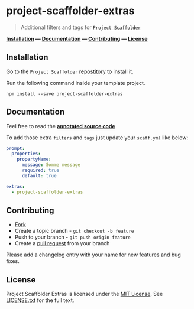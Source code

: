 # project-scaffolder-extras

> Additional filters and tags for [`Project Scaffolder`][project-scaffolder]

**[Installation](#installation) &mdash; [Documentation](#documentation) &mdash; [Contributing](#contributing) &mdash; [License](#license)**


<a name="installation"></a>
## Installation

Go to the `Project Scaffolder` [repostitory][project-scaffolder] to install it.

Run the following command inside your template project.

```
npm install --save project-scaffolder-extras
```
<a name="documentation"></a>
## Documentation

Feel free to read the [**annotated source code**][annotated-source]

To add those extra `filters` and `tags` just update your `scaff.yml` like below:

```yml
prompt:
  properties:
    propertyName:
      message: Somme message
      required: true
      default: true

extras:
  - project-scaffolder-extras
```

## Contributing

* [Fork](https://help.github.com/articles/fork-a-repo)
* Create a topic branch - `git checkout -b feature`
* Push to your branch - `git push origin feature`
* Create a [pull request](http://help.github.com/pull-requests/) from your branch

Please add a changelog entry with your name for new features and bug fixes.

## License

Project Scaffolder Extras is licensed under the [MIT License](http://opensource.org/licenses/MIT).
See [LICENSE.txt](LICENSE.txt) for the full text.

[project-scaffolder]: https://github.com/lotaris/project-scaffolder
[annotated-source]: http://lotaris.github.io/project-scaffolder-extras/annotated/index.js.html
